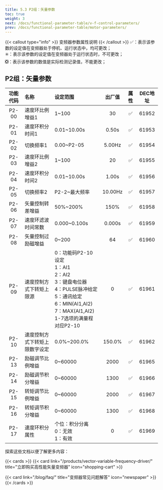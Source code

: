 ```yaml
---
title: 5.3 P2组：矢量参数
toc: true
weight: 3
next: /docs/functional-parameter-table/v-f-control-parameters/
prev: /docs/functional-parameter-table/motor-parameters/
---
```

{{< callout type="info" >}}
  变频器参数属性说明
{{< /callout >}}
✅：表示该参数的设定值在变频器处于停机、运行状态中，均可更改；  
✳️：表示该参数的设定值在变频器处于运行状态时，不可更改；  
❎：表示该参数的数值是实际检测记录值，不能更改；

## P2组：矢量参数

|  功能代码|    名称  | 设定范围 | 出厂值 |属性 | DEC地址 |
| :----: |    :----   | :----   | :----:   | :----:   | :----:   |
|  P2-00|    速度环比例增益1  | 1~100 |30 | ✅ | 61952 |
|  P2-01|    速度环积分时间1 |0.01~10.00s| 0.50s | ✅ | 61953 |
|  P2-02|    切换频率1  | 0.00~P2-05 |5.00Hz | ✅ | 61954 |
|  P2-03|    速度环比例增益2  | 1~100 |20 | ✅ | 61955 |
|  P2-04|    速度环积分时间2  | 0.01~10.00s |1.00s | ✅ | 61956 |
|  P2-05|    切换频率2  | P2-2~最大频率 |10.00Hz | ✅ | 61957 |
|  P2-06|    矢量控制转差增益 | 50%~200% |150% | ✅ | 61958 |
|  P2-07|    速度环滤波时间常数  | 0.000~0.100s |0.000s | ✅ | 61959 |
|  P2-08|    矢量控制过励磁增益  | 0~200 |64 | ✅ | 61960 |
|  P2-09|    速度控制方式下转矩上限源  | 0：功能码P2-10设定</br>1：AI1</br>2：AI2</br>3：键盘电位器</br>4：PULSE脉冲给定</br>5：通讯给定</br>6：MIN(AI1,AI2)</br>7：MAX(AI1,AI2)</br>1-7选项的满量程对应P2-10 |0 | ✅ | 61961 |
|  P2-10|    速度控制方式下转矩上限数字设定  | 0.0%~200.0% |150.0% | ✅ | 61962 |
|  P2-13|    励磁调节比例增益  | 0~60000 |2000 | ✅ | 61965 |
|  P2-14|    励磁调节积分增益  | 0~60000 |1300 | ✅ | 61966 |
|  P2-15|    转矩调节比例增益  | 0~60000 |2000 | ✅ | 61967 |
|  P2-16|    转矩调节积分增益 | 0~60000 |1300 | ✅ | 61968 |
|  P2-17|    速度环积分属性  | 个位：积分分离</br>0：无效</br>1：有效 |0 | ✅ | 61969 |


探索这些文档以便了解更多内容：

{{< cards >}}
  {{< card link="/products/vector-variable-frequency-driver/" title="立即购买高性能矢量变频器" icon="shopping-cart" >}}

  {{< card link="/blog/faq/" title="变频器常见问题解答" icon="newspaper" >}}
{{< /cards >}}	
